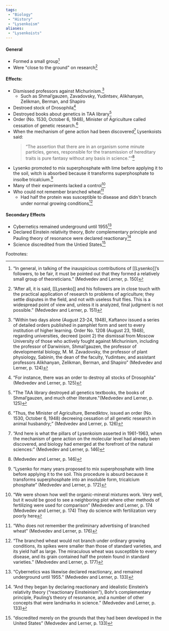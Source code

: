 ```yaml
---
tags:
 - "Biology"
 - "History"
 - "Lysenkoism"
aliases:
 - "Lysenkoists"
---
```

#### General
 - Formed a small group[^10]
 - Were "close to the ground" on research[^11]
#### Effects:
 - Dismissed professors against Michurinism.[^1]
	 - Such as Shmal’gauzen, Zavadovsky, Yudintsev, Alikhanyan, Zelikman, Berman, and Shapiro
 - Destroed stock of Drosophila[^2]
 - Destroyed books about genetics in TAA library[^3]
 - Order (No. 1530, October 6, 1948), Minister of Agriculture called cessation of genetic research.[^4]
 - When the mechanism of gene action had been discovered[^8] Lysenkoists said:
	 > “The assertion that there are in an organism some minute particles, genes, responsible for the transmission of hereditary traits is pure fantasy  without any basis in science.””[^9]
 - Lysenko promoted to mix superphosphate with lime before applying it to the soil, witch is absorbed because it transforms superphosphate to insolbe tricalcium.[^12]
 - Many of their experiments lacked a control[^13]
 - Who could not remember branched wheat[^14]
	 - Had half the protein was susceptible to disease and didn't branch under normal growing conditions[^15]
#### Secondary Effects
 - Cybernetics remained underground until 1955[^5]
 - Declared Einstein relativity theory, Bohr complementary principle and Pauling theory of resonance were declared reactionary[^6]
 - Science discredited from the Untied States[^7]

Footnotes:

[^1]:“Within two days alone (August 23-24, 1948), Kaftanov  issued a series of detailed orders published in pamphlet form  and sent to every institution of higher learning. Order No.  1208 (August 23, 1948), regarding universities, decreed (point 2) the dismissal from Moscow University of those who actively fought against Michurinism, including the professor of  Darwinism, Shmal’gauzen, the professor of developmental  biology, M. M. Zavadovsky, the professor of plant physiology,  Sabinin, the dean of the faculty, Yudintsev, and assistant professors Alikhanyan, Zelikman, Berman, and Shapiro”  (Medvedev and Lerner, p. 124)

[^2]:“For instance, there was an order to destroy all  stocks of Drosophila”  (Medvedev and Lerner, p. 125)

[^3]:"The TAA library destroyed all genetics textbooks, the books of Shmal’gauzen, and much other literature."(Medvedev and Lerner, p. 125)

[^4]:“Thus, the Minister  of Agriculture, Benediktov, issued an order (No. 1530, October 6, 1948) decreeing cessation of all genetic research in  animal husbandry;” (Medvedev and Lerner, p. 126)

[^5]:“Cybernetics was likewise  declared reactionary, and remained underground until 1955.”  (Medvedev and Lerner, p. 133)

[^6]:“And they began by declaring reactionary and idealistic Einstein’s relativity theory (“reactionary Einsteinism”), Bohr’s complementary principle, Pauling’s theory of resonance, and a number of other concepts that were landmarks in science.”  (Medvedev and Lerner, p. 133)

[^7]:“discredited merely on the grounds that they had been developed in the United States”  (Medvedev and Lerner, p. 133)

[^8]:“And here is what the pillars of Lysenkoism asserted in 1961-1963, when the mechanism of gene action on the molecular level had already been discovered, and biology had emerged at the forefront of the natural sciences:”  (Medvedev and Lerner, p. 146)

[^9]:(Medvedev and Lerner, p. 146)

[^10]:“In general, in talking of the inauspicious contributions of  [[Lysenko]]’s followers, to be fair, it must be pointed out that they  formed a relatively small group of theoreticians.”  (Medvedev and Lerner, p. 150)

[^11]:“After all, it is said, [[Lysenko]] and his followers are in close touch with the practical application of research to problems of agriculture; they settle disputes in the field, and not with useless fruit flies. This is a widespread point of view and, unless it is analyzed, final judgment is not possible.” (Medvedev and Lerner, p. 151)

[^12]:“Lysenko for  many years proposed to mix superphosphate with lime before applying it to the soil. This procedure is absurd because it transforms superphosphate into an insoluble form, tricalcium phosphate”  (Medvedev and Lerner, p. 172)

[^13]: “We were shown how well the organic-mineral mixtures work. Very well, but it would be good to see a neighboring plot where other methods of fertilizing were used for comparison” (Medvedev and Lerner, p. 174 (Medvedev and Lerner, p. 174) They do science with fertilization very poorly here

[^14]:“Who does not remember the preliminary advertising of branched wheat” (Medvedev and Lerner, p. 176)

[^15]:“The branched wheat would not branch under ordinary growing conditions, its spikes were smaller than those of standard varieties, and its yield half as large. The miraculous wheat was susceptible to every disease, and its grain contained half the protein found in standard varieties.” (Medvedev and Lerner, p. 177)
<!--stackedit_data:
eyJoaXN0b3J5IjpbMTY0NzgwNjg2Ml19
-->